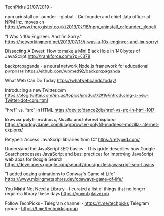 TechPicks 21/07/2019 -

npm uninstall co-founder --global - Co-founder and chief data officer at NPM Inc, moves on
https://www.theregister.co.uk/2019/07/18/npm_uninstall_cofounder_global/

"I Was A 10x Engineer. And I’m Sorry."
https://networkingnerd.net/2019/07/18/i-was-a-10x-engineer-and-im-sorry/

Dissecting A Dweet: How to make a Mini Black Hole in 140 bytes of JavaScript
http://frankforce.com/?p=6378

backpropaganda - a neural network Node.js framework for educational purposes
https://github.com/wpmed92/backpropaganda

What Web Can Do Today
https://whatwebcando.today/

Introducing a new Twitter.com
https://blog.twitter.com/en_us/topics/product/2019/introducing-a-new-Twitter-dot-com.html

“href” vs. “src” in HTML
https://dev.to/dance2die/href-vs-src-in-html-10l7

Browser polyfill madness, Mozilla and Internet Explorer
https://goodguydaniel.com/blog/browser-polyfill-madness-mozilla-internet-explorer/

Retyped: Access JavaScript libraries from C#
https://retyped.com/

Understand the JavaScript SEO basics - This guide describes how Google Search processes JavaScript and best practices for improving JavaScript web apps for Google Search
https://developers.google.com/search/docs/guides/javascript-seo-basics

"I added oozing animations to Conway's Game of Life"
https://www.mixingmetaphors.dev/conways-game-of-life/

You Might Not Need a Library - I curated a list of things that no longer require a library these days
https://ymnnl.glaive.pro

Follow TechPicks -
Telegram channel - https://t.me/techpicks
Telegram group - https://t.me/techpicksgroup